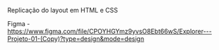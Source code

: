Replicação do layout em HTML e CSS

Figma - https://www.figma.com/file/CPOYHGYmz9yvsO8Ebt66wS/Explorer---Projeto-01-(Copy)?type=design&mode=design
